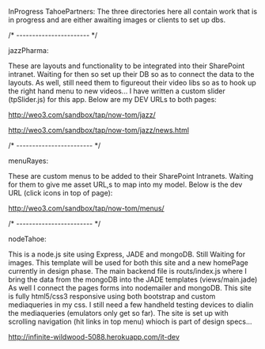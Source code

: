 InProgress TahoePartners:
The three directories here all contain work that is in progress and are either awaiting images or clients to set up dbs.

/* ----------------------- */

jazzPharma: 

These are layouts and functionality to be integrated into their SharePoint intranet.
Waiting for then so set up their DB so as to connect the data to the layouts.
As well, still need them to figureout their video libs so as to hook up the right hand menu to new videos...
I have written a custom slider (tpSlider.js) for this app.
Below are my DEV URLs to both pages:

http://weo3.com/sandbox/tap/now-tom/jazz/

http://weo3.com/sandbox/tap/now-tom/jazz/news.html

/* ------------------------ */

menuRayes:

These are custom menus to be added to their SharePoint Intranets.
Waiting for them to give me asset URL,s to map into my model.
Below is the dev URL (click icons in top of page):

http://weo3.com/sandbox/tap/now-tom/menus/

/* ------------------------ */

nodeTahoe:

This is a node.js site using Express, JADE and mongoDB.
Still Waiting for images. This template will be used for both this site and a new homePage currently in design phase.
The main backend file is routs/index.js where I bring the data from the mongoDB into the JADE templates (views/main.jade)
As well I connect the pages forms into nodemailer and mongoDB.
This site is fully html5/css3 responsive using both bootstrap and custom mediaqueries in my css.
I still need a few handheld testing devices to dialin the mediaqueries (emulators only get so far).
The site is set up with scrolling navigation (hit links in top menu) whioch is part of design specs...

http://infinite-wildwood-5088.herokuapp.com/it-dev



